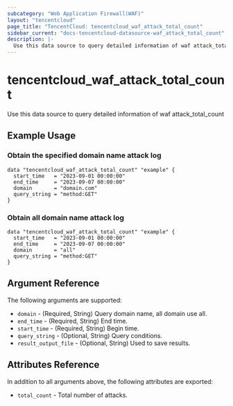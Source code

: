```yaml
---
subcategory: "Web Application Firewall(WAF)"
layout: "tencentcloud"
page_title: "TencentCloud: tencentcloud_waf_attack_total_count"
sidebar_current: "docs-tencentcloud-datasource-waf_attack_total_count"
description: |-
  Use this data source to query detailed information of waf attack_total_count
---
```


# tencentcloud_waf_attack_total_count

Use this data source to query detailed information of waf attack_total_count

## Example Usage

### Obtain the specified domain name attack log

```hcl
data "tencentcloud_waf_attack_total_count" "example" {
  start_time   = "2023-09-01 00:00:00"
  end_time     = "2023-09-07 00:00:00"
  domain       = "domain.com"
  query_string = "method:GET"
}
```

### Obtain all domain name attack log

```hcl
data "tencentcloud_waf_attack_total_count" "example" {
  start_time   = "2023-09-01 00:00:00"
  end_time     = "2023-09-07 00:00:00"
  domain       = "all"
  query_string = "method:GET"
}
```

## Argument Reference

The following arguments are supported:

* `domain` - (Required, String) Query domain name, all domain use all.
* `end_time` - (Required, String) End time.
* `start_time` - (Required, String) Begin time.
* `query_string` - (Optional, String) Query conditions.
* `result_output_file` - (Optional, String) Used to save results.

## Attributes Reference

In addition to all arguments above, the following attributes are exported:

* `total_count` - Total number of attacks.



